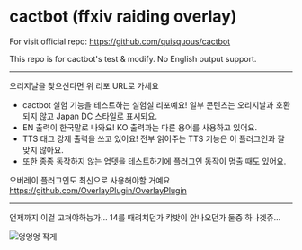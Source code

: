 # cactbot (ffxiv raiding overlay)

For visit official repo: <https://github.com/quisquous/cactbot>

This repo is for cactbot's test & modify. No English output support.

---
오리지날을 찾으신다면 위 리포 URL로 가세요

* cactbot 실험 기능을 테스트하는 실험실 리포예요! 일부 콘텐츠는 오리지날과 호환되지 않고 Japan DC 스타일로 표시되요.
* EN 출력이 한국말로 나와요! KO 출력과는 다른 용어를 사용하고 있어요.
* TTS 태그 강제 출력을 쓰고 있어요! 전부 읽어주는 TTS 기능은 이 플러그인과 잘 맞지 않아요.
* 또한 종종 동작하지 않는 업뎃을 테스트하기에 플러그인 동작이 멈출 때도 있어요.

오버레이 플러그인도 최신으로 사용해야할 거예요 <https://github.com/OverlayPlugin/OverlayPlugin>

---
언제까지 이걸 고쳐야하능가... 14를 때려치던가 칵밧이 안나오던가 둘중 하나겟쥬...

![엉엉엉 작게](https://user-images.githubusercontent.com/7216647/197848468-b615cd85-ee8c-4a92-9ac2-e987229c7741.gif)
